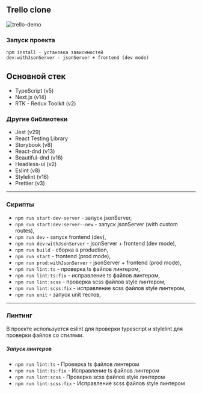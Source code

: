 ## Trello clone

![trello-demo](https://github.com/exlomex/trello/assets/41301635/a229033e-3801-40eb-8cf0-d084a05bf755)

### Запуск проекта

```
npm install - установка зависимостей
dev:withJsonServer - jsonServer + frontend (dev mode)
```

## Основной стек

- TypeScript (v5)
- Next.js (v14) 
- RTK - Redux Toolkit (v2)

### Другие библиотеки

- Jest (v29)
- React Testing Library
- Storybook (v8)
- React-dnd (v13)
- Beautiful-dnd (v16)
- Headless-ui (v2)
- Eslint (v8)
- Stylelint (v16)
- Prettier (v3)

---

### Скрипты

- `npm run start-dev-server` - запуск jsonServer,
- `npm run start:dev:server--new` - запуск jsonServer (with custom routes),
- `npm run dev` - запуск frontend (dev),
- `npm run dev:withJsonServer` - jsonServer + frontend (dev mode),
- `npm run build` - сборка в production,
- `npm run start` - frontend (prod mode),
- `npm run prod:withJsonServer` - jsonServer + frontend (prod mode),
- `npm run lint:ts` - проверка ts файлов линтером,
- `npm run lint:ts:fix` - исправление ts файлов линтером,
- `npm run lint:scss` - проверка scss файлов style линтером,
- `npm run lint:scss:fix` - исправление scss файлов style линтером,
- `npm run unit` - запуск unit тестов,

[//]: # (- "storybook": "storybook dev -p 6006",)
[//]: # (- "build-storybook": "storybook build",)

---

[//]: # (## Архитектура проекта)

[//]: # ()
[//]: # (Проект написан в соответствии с методологией Feature sliced design)

[//]: # ()
[//]: # (Ссылка на документацию - [feature sliced design]&#40;https://feature-sliced.design/docs/get-started/tutorial&#41;)

[//]: # ()
[//]: # (----)

[//]: # (## Тесты)

[//]: # ()
[//]: # (В проекте используются 4 вида тестов:)

[//]: # (1&#41; Обычные unit тесты на jest - `npm run test:unit`)

[//]: # (2&#41; Тесты на компоненты с React testing library -`npm run test:unit`)

[//]: # (3&#41; Скриншотное тестирование с loki `npm run test:ui`)

[//]: # (4&#41; e2e тестирование с Cypress `npm run test:e2e`)

[//]: # ()
[//]: # (Подробнее о тестах - [документация тестирование]&#40;/docs/tests.md&#41;)

[//]: # ()
[//]: # (----)

### Линтинг

В проекте используется eslint для проверки typescript и stylelint для проверки файлов со стилями.

##### Запуск линтеров
- `npm run lint:ts` - Проверка ts файлов линтером
- `npm run lint:ts:fix` - Исправление ts файлов линтером
- `npm run lint:scss` - Проверка scss файлов style линтером
- `npm run lint:scss:fix` - Исправление scss файлов style линтером


[//]: # (### CI pipeline и pre commit хуки)

[//]: # ()
[//]: # (Конфигурация github actions находится в /.github/workflows.)

[//]: # (В ci прогоняются все виды тестов, сборка проекта и сторибука, линтинг.)

[//]: # ()
[//]: # (В прекоммит хуках проверяем проект линтерами, конфиг в /.husky)

[//]: # ()
[//]: # (----)

